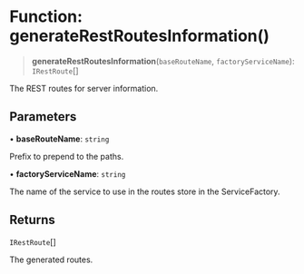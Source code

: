 # Function: generateRestRoutesInformation()

> **generateRestRoutesInformation**(`baseRouteName`, `factoryServiceName`): `IRestRoute`[]

The REST routes for server information.

## Parameters

• **baseRouteName**: `string`

Prefix to prepend to the paths.

• **factoryServiceName**: `string`

The name of the service to use in the routes store in the ServiceFactory.

## Returns

`IRestRoute`[]

The generated routes.
